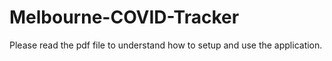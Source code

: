 # Melbourne-COVID-Tracker

Please read the pdf file to understand how to setup and use the application.
